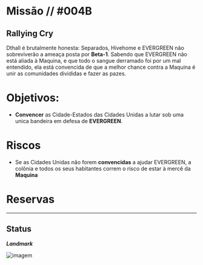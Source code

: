 # Missão // #004B
## Rallying Cry

Dthall é brutalmente honesta: Separados, Hivehome e EVERGREEN não sobreviverão a ameaça posta por **Beta-1**. Sabendo que EVERGREEN não está aliada à Maquina, e que todo o sangue derramado foi por um mal entendido, ela está convencida de que a melhor chance contra a Maquina é unir as comunidades divididas e fazer as pazes. 

# Objetivos:
- **Convencer** as Cidade-Estados das Cidades Unidas a lutar sob uma unica bandeira em defesa de **EVERGREEN**.


# Riscos
- Se as Cidades Unidas não forem **convencidas** a ajudar EVERGREEN, a colônia e todos os seus habitantes correm o risco de estar à mercê da **Maquina**

# Reservas

---

## Status


***Landmark***

![imagem](clocks/04/4clock_-2.png)

